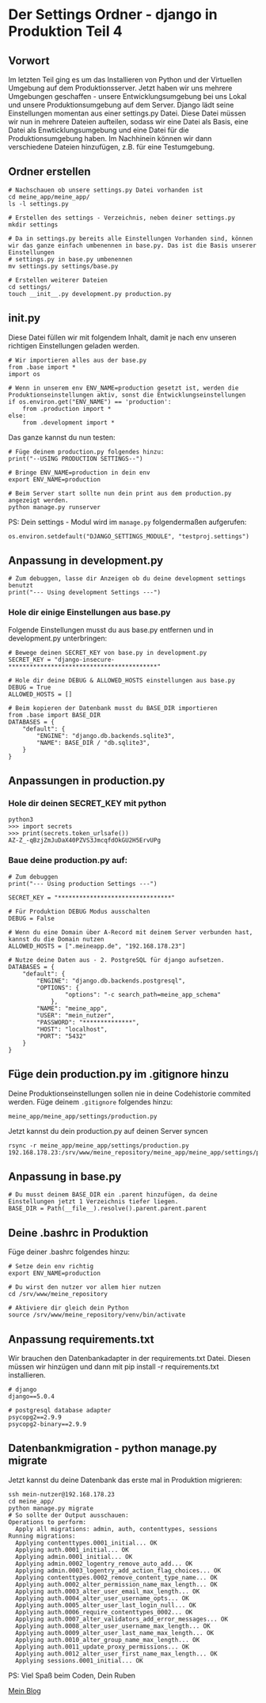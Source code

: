 # Der Settings Ordner - django in Produktion Teil 4
## Vorwort
Im letzten Teil ging es um das Installieren von Python und der Virtuellen Umgebung auf dem Produktionsserver. Jetzt haben wir uns mehrere Umgebungen geschaffen - unsere Entwicklungsumgebung bei uns Lokal und unsere Produktionsumgebung auf dem Server. Django lädt seine Einstellungen momentan aus einer settings.py Datei. Diese Datei müssen wir nun in mehrere Dateien aufteilen, sodass wir eine Datei als Basis, eine Datei als Enwticklungsumgebung und eine Datei für die Produktionsumgebung haben. Im Nachhinein können wir dann verschiedene Dateien hinzufügen, z.B. für eine Testumgebung.


## Ordner erstellen
```
# Nachschauen ob unsere settings.py Datei vorhanden ist
cd meine_app/meine_app/
ls -l settings.py

# Erstellen des settings - Verzeichnis, neben deiner settings.py
mkdir settings

# Da in settings.py bereits alle Einstellungen Vorhanden sind, können wir das ganze einfach umbenennen in base.py. Das ist die Basis unserer Einstellungen
# settings.py in base.py umbenennen
mv settings.py settings/base.py

# Erstellen weiterer Dateien
cd settings/
touch __init__.py development.py production.py
```


## __init__.py 
Diese Datei füllen wir mit folgendem Inhalt, damit je nach env unseren richtigen Einstellungen geladen werden.
```
# Wir importieren alles aus der base.py 
from .base import *
import os

# Wenn in unserem env ENV_NAME=production gesetzt ist, werden die Produktionseinstellungen aktiv, sonst die Entwicklungseinstellungen
if os.environ.get("ENV_NAME") == 'production':
    from .production import *
else:
    from .development import *
```

Das ganze kannst du nun testen:
```
# Füge deinem production.py folgendes hinzu:
print("--USING PRODUCTION SETTINGS--")

# Bringe ENV_NAME=production in dein env
export ENV_NAME=production

# Beim Server start sollte nun dein print aus dem production.py angezeigt werden.
python manage.py runserver
```

PS: Dein settings - Modul wird im `manage.py` folgendermaßen aufgerufen:
```
os.environ.setdefault("DJANGO_SETTINGS_MODULE", "testproj.settings")
```


## Anpassung in development.py
```
# Zum debuggen, lasse dir Anzeigen ob du deine development settings benutzt
print("--- Using development Settings ---")
```


### Hole dir einige Einstellungen aus base.py
Folgende Einstellungen musst du aus base.py entfernen und in development.py unterbringen:
```
# Bewege deinen SECRET_KEY von base.py in development.py
SECRET_KEY = "django-insecure-******************************************"

# Hole dir deine DEBUG & ALLOWED_HOSTS einstellungen aus base.py
DEBUG = True
ALLOWED_HOSTS = []

# Beim kopieren der Datenbank musst du BASE_DIR importieren
from .base import BASE_DIR
DATABASES = {
    "default": {
        "ENGINE": "django.db.backends.sqlite3",
        "NAME": BASE_DIR / "db.sqlite3",
    }
}
```


## Anpassungen in production.py

### Hole dir deinen SECRET_KEY mit python
```
python3
>>> import secrets
>>> print(secrets.token_urlsafe())
AZ-Z_-qBzjZmJuDaX40PZVS3JmcqfdOkGU2H5ErvUPg
```

### Baue deine production.py auf:
```
# Zum debuggen
print("--- Using production Settings ---")

SECRET_KEY = "********************************"

# Für Produktion DEBUG Modus ausschalten
DEBUG = False

# Wenn du eine Domain über A-Record mit deinem Server verbunden hast, kannst du die Domain nutzen
ALLOWED_HOSTS = [".meineapp.de", "192.168.178.23"]

# Nutze deine Daten aus - 2. PostgreSQL für django aufsetzen.
DATABASES = {
    "default": {
        "ENGINE": "django.db.backends.postgresql",
        "OPTIONS": {
                "options": "-c search_path=meine_app_schema"
            },
        "NAME": "meine_app",
        "USER": "mein_nutzer",
        "PASSWORD": "**************",
        "HOST": "localhost",
        "PORT": "5432"
    }
}
```

## Füge dein production.py im .gitignore hinzu
Deine Produktionseinstellungen sollen nie in deine Codehistorie commited werden. Füge deinem `.gitignore` folgendes hinzu:
```
meine_app/meine_app/settings/production.py
```

Jetzt kannst du dein production.py auf deinen Server syncen
```
rsync -r meine_app/meine_app/settings/production.py 192.168.178.23:/srv/www/meine_repository/meine_app/meine_app/settings/production.py
```


## Anpassung in base.py
```
# Du musst deinem BASE_DIR ein .parent hinzufügen, da deine Einstellungen jetzt 1 Verzeichnis tiefer liegen.
BASE_DIR = Path(__file__).resolve().parent.parent.parent
```


## Deine .bashrc in Produktion
Füge deiner .bashrc folgendes hinzu:
```
# Setze dein env richtig
export ENV_NAME=production

# Du wirst den nutzer vor allem hier nutzen
cd /srv/www/meine_repository

# Aktiviere dir gleich dein Python
source /srv/www/meine_repository/venv/bin/activate
```

## Anpassung requirements.txt
Wir brauchen den Datenbankadapter in der requirements.txt Datei. Diesen müssen wir hinzügen und dann mit pip install -r requirements.txt installieren.
```
# django
django==5.0.4

# postgresql database adapter
psycopg2==2.9.9
psycopg2-binary==2.9.9
```


## Datenbankmigration - python manage.py migrate
Jetzt kannst du deine Datenbank das erste mal in Produktion migrieren:
```
ssh mein-nutzer@192.168.178.23
cd meine_app/
python manage.py migrate
# So sollte der Output ausschauen:
Operations to perform:
  Apply all migrations: admin, auth, contenttypes, sessions
Running migrations:
  Applying contenttypes.0001_initial... OK
  Applying auth.0001_initial... OK
  Applying admin.0001_initial... OK
  Applying admin.0002_logentry_remove_auto_add... OK
  Applying admin.0003_logentry_add_action_flag_choices... OK
  Applying contenttypes.0002_remove_content_type_name... OK
  Applying auth.0002_alter_permission_name_max_length... OK
  Applying auth.0003_alter_user_email_max_length... OK
  Applying auth.0004_alter_user_username_opts... OK
  Applying auth.0005_alter_user_last_login_null... OK
  Applying auth.0006_require_contenttypes_0002... OK
  Applying auth.0007_alter_validators_add_error_messages... OK
  Applying auth.0008_alter_user_username_max_length... OK
  Applying auth.0009_alter_user_last_name_max_length... OK
  Applying auth.0010_alter_group_name_max_length... OK
  Applying auth.0011_update_proxy_permissions... OK
  Applying auth.0012_alter_user_first_name_max_length... OK
  Applying sessions.0001_initial... OK
```


PS: Viel Spaß beim Coden,
Dein Ruben

[Mein Blog](rubenvoss.de)